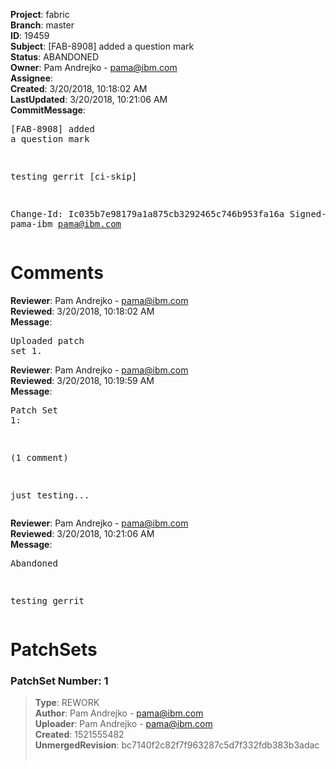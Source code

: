 <strong>Project</strong>: fabric<br><strong>Branch</strong>: master<br><strong>ID</strong>: 19459<br><strong>Subject</strong>: [FAB-8908] added a question mark<br><strong>Status</strong>: ABANDONED<br><strong>Owner</strong>: Pam Andrejko - pama@ibm.com<br><strong>Assignee</strong>:<br><strong>Created</strong>: 3/20/2018, 10:18:02 AM<br><strong>LastUpdated</strong>: 3/20/2018, 10:21:06 AM<br><strong>CommitMessage</strong>:<br><pre>[FAB-8908] added a question mark

testing gerrit
[ci-skip]

Change-Id: Ic035b7e98179a1a875cb3292465c746b953fa16a
Signed-off-by: pama-ibm <pama@ibm.com>
</pre><h1>Comments</h1><strong>Reviewer</strong>: Pam Andrejko - pama@ibm.com<br><strong>Reviewed</strong>: 3/20/2018, 10:18:02 AM<br><strong>Message</strong>: <pre>Uploaded patch set 1.</pre><strong>Reviewer</strong>: Pam Andrejko - pama@ibm.com<br><strong>Reviewed</strong>: 3/20/2018, 10:19:59 AM<br><strong>Message</strong>: <pre>Patch Set 1:

(1 comment)

just testing...</pre><strong>Reviewer</strong>: Pam Andrejko - pama@ibm.com<br><strong>Reviewed</strong>: 3/20/2018, 10:21:06 AM<br><strong>Message</strong>: <pre>Abandoned

testing gerrit</pre><h1>PatchSets</h1><h3>PatchSet Number: 1</h3><blockquote><strong>Type</strong>: REWORK<br><strong>Author</strong>: Pam Andrejko - pama@ibm.com<br><strong>Uploader</strong>: Pam Andrejko - pama@ibm.com<br><strong>Created</strong>: 1521555482<br><strong>UnmergedRevision</strong>: bc7140f2c82f7f963287c5d7f332fdb383b3adac<br><br></blockquote>